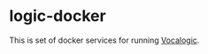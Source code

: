 # logic-docker
This is set of docker services for running [Vocalogic](https://github.com/Vocalogic/logic).
